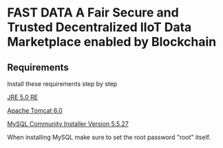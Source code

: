 
# FAST DATA A Fair Secure and Trusted Decentralized IIoT Data Marketplace enabled by Blockchain


## Requirements

Install these requirements step by step

[JRE 5.0 RE](https://archive.org/details/jre-1_5_0_04-windows-i586-p)

[Apache Tomcat 6.0](https://archive.apache.org/dist/tomcat/tomcat-6/v6.0.0/bin/)

[MySQL Community Installer Version 5.5.27](https://downloads.mysql.com/archives/installer/)

When installing MySQL make sure to set the root password "root" itself. 
